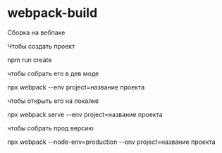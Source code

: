 # webpack-build

Сборка на вебпаке

Чтобы создать проект

npm run create

чтобы собрать его в дев моде

npx webpack --env project=название проекта

чтобы открыть его на локалке

npx webpack serve --env project=название проекта

чтобы собрать прод версию

npx webpack --node-env=production --env project=название проекта
